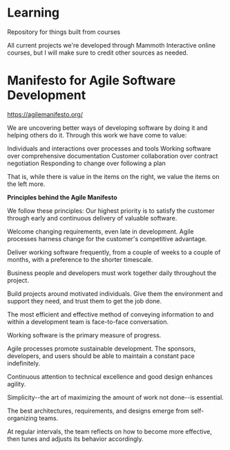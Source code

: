 # Learning
Repository for things built from courses


All current projects we're developed through Mammoth Interactive online courses, but I will make sure to credit other sources as needed. 



# Manifesto for Agile Software Development

https://agilemanifesto.org/

We are uncovering better ways of developing
software by doing it and helping others do it.
Through this work we have come to value:

Individuals and interactions over processes and tools
Working software over comprehensive documentation
Customer collaboration over contract negotiation
Responding to change over following a plan

That is, while there is value in the items on
the right, we value the items on the left more.

**Principles behind the Agile Manifesto**


We follow these principles:
Our highest priority is to satisfy the customer
through early and continuous delivery
of valuable software.

Welcome changing requirements, even late in
development. Agile processes harness change for
the customer's competitive advantage.

Deliver working software frequently, from a
couple of weeks to a couple of months, with a
preference to the shorter timescale.

Business people and developers must work
together daily throughout the project.

Build projects around motivated individuals.
Give them the environment and support they need,
and trust them to get the job done.

The most efficient and effective method of
conveying information to and within a development
team is face-to-face conversation.

Working software is the primary measure of progress.

Agile processes promote sustainable development.
The sponsors, developers, and users should be able
to maintain a constant pace indefinitely.

Continuous attention to technical excellence
and good design enhances agility.

Simplicity--the art of maximizing the amount
of work not done--is essential.

The best architectures, requirements, and designs
emerge from self-organizing teams.

At regular intervals, the team reflects on how
to become more effective, then tunes and adjusts
its behavior accordingly.
